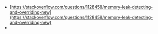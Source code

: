 - [https://stackoverflow.com/questions/1128458/memory-leak-detecting-and-overriding-new](https://stackoverflow.com/questions/1128458/memory-leak-detecting-and-overriding-new)
- 